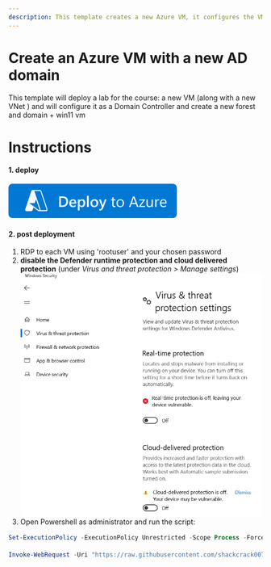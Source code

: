 ```yaml
---
description: This template creates a new Azure VM, it configures the VM to be an AD DC + Win11 VM
---
```

# Create an Azure VM with a new AD domain

This template will deploy a lab for the course: a new VM (along with a new VNet ) and will configure it as a Domain Controller and create a new forest and domain + win11 vm


# Instructions 
#### 1. deploy
[![Deploy To Azure](https://raw.githubusercontent.com/Azure/azure-quickstart-templates/master/1-CONTRIBUTION-GUIDE/images/deploytoazure.svg?sanitize=true)](https://portal.azure.com/#create/Microsoft.Template/uri/https%3A%2F%2Fraw.githubusercontent.com%2Fshackcrack007%2Fhybrid-attacks-course-template%2Fmain%2Fmain.json)  
#### 2. post deployment
1. RDP to each VM using 'rootuser' and your chosen password 
2. **disable the Defender runtime protection and cloud delivered protection** (under *Virus and threat protection > Manage settings*)
![defender](defender.jpg)
3. Open Powershell as administrator and run the script:
```powershell 
Set-ExecutionPolicy -ExecutionPolicy Unrestricted -Scope Process -Force

Invoke-WebRequest -Uri "https://raw.githubusercontent.com/shackcrack007/hybrid-attacks-course-template/main/prepareVM.ps1" -OutFile "C:\\prepareVM.ps1"; & "C:\\prepareVM.ps1" -DomainUser rootuser -DomainPassword CHANGEME -DomainName mylab.local
```